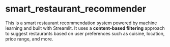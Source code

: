 # smart_restaurant_recommender
This is a smart restaurant recommendation system powered by machine learning and built with Streamlit. It uses a **content-based filtering** approach to suggest restaurants based on user preferences such as cuisine, location, price range, and more.
